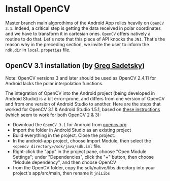 # Install OpenCV

Master branch main algorothims of the Android App relies heavily on `OpenCV 3.1`. Indeed, a critical step is getting the data received in polar coordinates and we have to transform it in cartesian ones. `OpenCV` offers natively a routine to do that. Let's note that this piece of API knocks the `JNI`. That's the reason why in the preceding section, we invite the user to inform the `ndk.dir` in `local.propeties` file.

## OpenCV 3.1 installation \(by [Greg Sadetsky](https://github.com/gregsadetsky)\)

Note: OpenCV versions 3 and later should be used as OpenCV 2.4.11 for Android lacks the polar interpolation functions.

The integration of OpenCV into the Android project \(being developed in Android Studio\) is a bit error-prone, and differs from one version of OpenCV and from one version of Android Studio to another. Here are the steps that worked for OpenCV 3.1 & Android Studio 1.5.1, based on [these instructions](http://stackoverflow.com/a/17368359/426790) \(which seem to work for both OpenCV 2 & 3\):

* Download the `OpenCV 3.1` for Android from [opencv.org](http://opencv.org)
* Import the folder in Android Studio as an existing project
* Build everything in the project. Close the project.
* In the android-app project, choose Import Module, then select the `<opencv directory>/sdk/java/sdk.iml` file.
* Right-click the "app" in the project pane, choose "Open Module Settings"; under "Dependencies", click the "+" button, then choose "Module dependency", and then choose OpenCV
* from the OpenCV folder, copy the sdk/native/libs directory into your project's app/src/main, then rename it `jniLibs`



